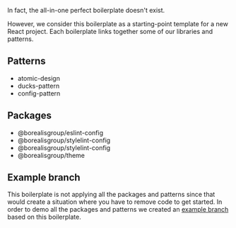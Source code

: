 In fact, the all-in-one perfect boilerplate doesn't exist. 

However, we consider this boilerplate as a starting-point template for a new React project. Each boilerplate links together some of our libraries and patterns.

## Patterns

- atomic-design
- ducks-pattern
- config-pattern

## Packages

- @borealisgroup/eslint-config
- @borealisgroup/stylelint-config
- @borealisgroup/stylelint-config
- @borealisgroup/theme

## Example branch

This boilerplate is not applying all the packages and patterns since that would create a situation where you have to remove code to get started. In order to demo all the packages and patterns we created an [example branch](https://github.com/borealisgroup/react-boilerplate/tree/example) based on this boilerplate.